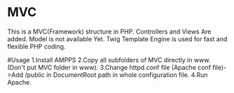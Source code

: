 # MVC
This is a MVC(Framework) structure in PHP.
Controllers and Views Are added.
Model is not available Yet.
Twig Template Engine is used for fast and flexible PHP coding.

#Usage
1.Install AMPPS
2.Copy all subfolders of MVC directly in www. (Don't put MVC folder in www).
3.Change httpd.conf file (Apache conf file)->Add /public in DocumentRoot path in whole configuration file.
4.Run Apache.

